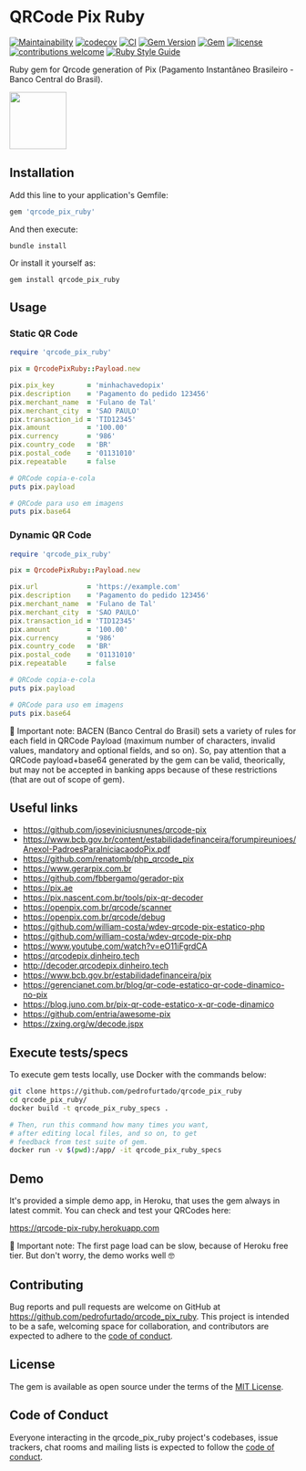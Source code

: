 # QRCode Pix Ruby

[![Maintainability](https://api.codeclimate.com/v1/badges/ff1952ca066c27953773/maintainability)](https://codeclimate.com/github/pedrofurtado/qrcode_pix_ruby/maintainability)
[![codecov](https://codecov.io/gh/pedrofurtado/qrcode_pix_ruby/branch/master/graph/badge.svg?token=OK3S19R5CG)](https://codecov.io/gh/pedrofurtado/qrcode_pix_ruby)
[![CI](https://github.com/pedrofurtado/qrcode_pix_ruby/actions/workflows/ci.yml/badge.svg)](https://github.com/pedrofurtado/qrcode_pix_ruby/actions/workflows/ci.yml)
[![Gem Version](https://badge.fury.io/rb/qrcode_pix_ruby.svg)](https://badge.fury.io/rb/qrcode_pix_ruby)
[![Gem](https://img.shields.io/gem/dt/qrcode_pix_ruby.svg)]()
[![license](https://img.shields.io/github/license/pedrofurtado/qrcode_pix_ruby.svg)]()
[![contributions welcome](https://img.shields.io/badge/contributions-welcome-brightgreen.svg?style=flat)](https://github.com/pedrofurtado/qrcode_pix_ruby)
[![Ruby Style Guide](https://img.shields.io/badge/code_style-rubocop-brightgreen.svg)](https://github.com/rubocop/rubocop)

Ruby gem for Qrcode generation of Pix (Pagamento Instantâneo Brasileiro - Banco Central do Brasil).

<img style="max-width: 100%;" src="https://github.com/pedrofurtado/qrcode_pix_ruby/blob/master/pix_logo.png?raw=true" height="100px" />

## Installation

Add this line to your application's Gemfile:

```ruby
gem 'qrcode_pix_ruby'
```

And then execute:

    bundle install

Or install it yourself as:

    gem install qrcode_pix_ruby

## Usage

### Static QR Code

```ruby
require 'qrcode_pix_ruby'

pix = QrcodePixRuby::Payload.new

pix.pix_key        = 'minhachavedopix'
pix.description    = 'Pagamento do pedido 123456'
pix.merchant_name  = 'Fulano de Tal'
pix.merchant_city  = 'SAO PAULO'
pix.transaction_id = 'TID12345'
pix.amount         = '100.00'
pix.currency       = '986'
pix.country_code   = 'BR'
pix.postal_code    = '01131010'
pix.repeatable     = false

# QRCode copia-e-cola
puts pix.payload

# QRCode para uso em imagens
puts pix.base64
```

### Dynamic QR Code

```ruby
require 'qrcode_pix_ruby'

pix = QrcodePixRuby::Payload.new

pix.url            = 'https://example.com'
pix.description    = 'Pagamento do pedido 123456'
pix.merchant_name  = 'Fulano de Tal'
pix.merchant_city  = 'SAO PAULO'
pix.transaction_id = 'TID12345'
pix.amount         = '100.00'
pix.currency       = '986'
pix.country_code   = 'BR'
pix.postal_code    = '01131010'
pix.repeatable     = false

# QRCode copia-e-cola
puts pix.payload

# QRCode para uso em imagens
puts pix.base64
```

🚨 Important note: BACEN (Banco Central do Brasil) sets a variety of rules for each field in QRCode Payload (maximum number of characters, invalid values, mandatory and optional fields, and so on). So, pay attention that a QRCode payload+base64 generated by the gem can be valid, theorically, but may not be accepted in banking apps because of these restrictions (that are out of scope of gem).

## Useful links

* https://github.com/joseviniciusnunes/qrcode-pix
* https://www.bcb.gov.br/content/estabilidadefinanceira/forumpireunioes/AnexoI-PadroesParaIniciacaodoPix.pdf
* https://github.com/renatomb/php_qrcode_pix
* https://www.gerarpix.com.br
* https://github.com/fbbergamo/gerador-pix
* https://pix.ae
* https://pix.nascent.com.br/tools/pix-qr-decoder
* https://openpix.com.br/qrcode/scanner
* https://openpix.com.br/qrcode/debug
* https://github.com/william-costa/wdev-qrcode-pix-estatico-php
* https://github.com/william-costa/wdev-qrcode-pix-php
* https://www.youtube.com/watch?v=eO11iFgrdCA
* https://qrcodepix.dinheiro.tech
* http://decoder.qrcodepix.dinheiro.tech
* https://www.bcb.gov.br/estabilidadefinanceira/pix
* https://gerencianet.com.br/blog/qr-code-estatico-qr-code-dinamico-no-pix
* https://blog.juno.com.br/pix-qr-code-estatico-x-qr-code-dinamico
* https://github.com/entria/awesome-pix
* https://zxing.org/w/decode.jspx

## Execute tests/specs

To execute gem tests locally, use Docker with the commands below:

```bash
git clone https://github.com/pedrofurtado/qrcode_pix_ruby
cd qrcode_pix_ruby/
docker build -t qrcode_pix_ruby_specs .

# Then, run this command how many times you want,
# after editing local files, and so on, to get
# feedback from test suite of gem.
docker run -v $(pwd):/app/ -it qrcode_pix_ruby_specs
```

## Demo

It's provided a simple demo app, in Heroku, that uses the gem always in latest commit. You can check and test your QRCodes here:

https://qrcode-pix-ruby.herokuapp.com

🚨 Important note: The first page load can be slow, because of Heroku free tier. But don't worry, the demo works well 🤓

## Contributing

Bug reports and pull requests are welcome on GitHub at https://github.com/pedrofurtado/qrcode_pix_ruby. This project is intended to be a safe, welcoming space for collaboration, and contributors are expected to adhere to the [code of conduct](https://github.com/pedrofurtado/qrcode_pix_ruby/blob/master/CODE_OF_CONDUCT.md).

## License

The gem is available as open source under the terms of the [MIT License](https://opensource.org/licenses/MIT).

## Code of Conduct

Everyone interacting in the qrcode_pix_ruby project's codebases, issue trackers, chat rooms and mailing lists is expected to follow the [code of conduct](https://github.com/pedrofurtado/qrcode_pix_ruby/blob/master/CODE_OF_CONDUCT.md).
